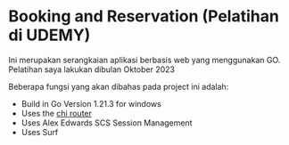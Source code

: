 # Booking and Reservation (Pelatihan di UDEMY)
Ini merupakan serangkaian aplikasi berbasis web yang menggunakan GO.
Pelatihan saya lakukan dibulan Oktober 2023

Beberapa fungsi yang akan dibahas pada project ini adalah:

- Build in Go Version 1.21.3 for windows
- Uses the [chi router](github.com/go-chi/chi/v5)
- Uses Alex Edwards SCS Session Management
- Uses Surf
